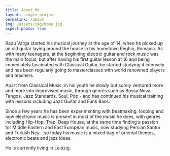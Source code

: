 ```yaml
---
title: About Me
layout: single-project
permalink: /about
img: /assets/img/home.jpg
aspect-photo: true
---
```


Radu Varga started his musical journey at the age of 14, when he picked up an old guitar laying around the house in his hometown Reghin, Romania. As with many teenagers, at the beginning electric guitar and rock music was the main focus, but after having his first guitar lesson at 16 and being immediately fascinated with Classical Guitar, he started studying it intensely and has been regularly going to masterclasses with world renowned players and teachers.

Apart from Classical Music, in his youth he slowly but surely ventured more and more into improvised music, through genres such as Bossa Nova, Tangos, Jazz Standards, Soul, Pop - and has continued his musical training with lessons including Jazz Guitar and Funk Bass.

Since a few years he has been experimenting with beatmaking, looping and now electronic music is present in most of the music he does, with genres including Hip-Hop, Trap, Deep House, at the same time finding a passion for Middle Eastern and East European music, now studying Persian Santur and Turkish Ney - so today his music is a mixed bag of oriental themes, electronic beats and jazz ideas.

He is currently living in Leipzig.